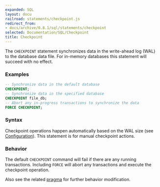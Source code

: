 ```yaml
---
expanded: SQL
layout: docu
railroad: statements/checkpoint.js
redirect_from:
- docs/archive/0.8.1/sql/statements/checkpoint
selected: Documentation/SQL/Checkpoint
title: Checkpoint
---
```


The `CHECKPOINT` statement synchronizes data in the write-ahead log (WAL) to the database data file. For in-memory
databases this statement will succeed with no effect.

### Examples
```sql
-- Synchronize data in the default database
CHECKPOINT;
-- Synchronize data in the specified database
CHECKPOINT file_db;
-- Abort any in-progress transactions to synchronize the data
FORCE CHECKPOINT;
```

### Syntax
<div id="rrdiagram1"></div>

Checkpoint operations happen automatically based on the WAL size (see [Configuration](../configuration)). This
statement is for manual checkpoint actions.

### Behavior
The default `CHECKPOINT` command will fail if there are any running transactions. Including `FORCE` will abort any
transactions and execute the checkpoint operation.

Also see the related [pragma](../pragmas#force_checkpoint) for further behavior modification.